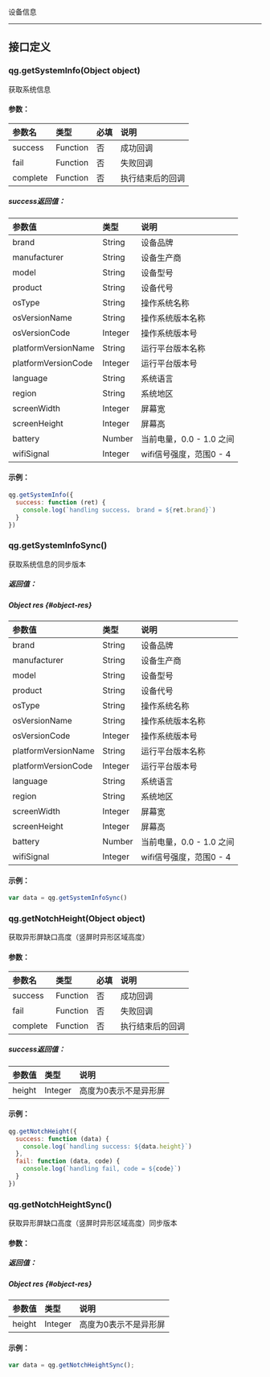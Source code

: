 设备信息

---

## 接口定义

### qg.getSystemInfo\(Object object\)

获取系统信息

#### 参数：

| 参数名 | 类型 | 必填 | 说明 |
| :--- | :--- | :--- | :--- |
| success | Function | 否 | 成功回调 |
| fail | Function | 否 | 失败回调 |
| complete | Function | 否 | 执行结束后的回调 |

##### success返回值：

| 参数值 | 类型 | 说明 |
| :--- | :--- | :--- |
| brand | String | 设备品牌 |
| manufacturer | String | 设备生产商 |
| model | String | 设备型号 |
| product | String | 设备代号 |
| osType | String | 操作系统名称 |
| osVersionName | String | 操作系统版本名称 |
| osVersionCode | Integer | 操作系统版本号 |
| platformVersionName | String | 运行平台版本名称 |
| platformVersionCode | Integer | 运行平台版本号 |
| language | String | 系统语言 |
| region | String | 系统地区 |
| screenWidth | Integer | 屏幕宽 |
| screenHeight | Integer | 屏幕高 |
| battery | Number | 当前电量，0.0 - 1.0 之间 |
| wifiSignal | Integer | wifi信号强度，范围0 - 4 |

#### 示例：

```js
qg.getSystemInfo({
  success: function (ret) {
    console.log(`handling success， brand = ${ret.brand}`)
  }
})
```

### qg.getSystemInfoSync\(\)

获取系统信息的同步版本

##### 返回值：

##### Object res {#object-res}

| 参数值 | 类型 | 说明 |
| :--- | :--- | :--- |
| brand | String | 设备品牌 |
| manufacturer | String | 设备生产商 |
| model | String | 设备型号 |
| product | String | 设备代号 |
| osType | String | 操作系统名称 |
| osVersionName | String | 操作系统版本名称 |
| osVersionCode | Integer | 操作系统版本号 |
| platformVersionName | String | 运行平台版本名称 |
| platformVersionCode | Integer | 运行平台版本号 |
| language | String | 系统语言 |
| region | String | 系统地区 |
| screenWidth | Integer | 屏幕宽 |
| screenHeight | Integer | 屏幕高 |
| battery | Number | 当前电量，0.0 - 1.0 之间 |
| wifiSignal | Integer | wifi信号强度，范围0 - 4 |

#### 示例：

```js
var data = qg.getSystemInfoSync()
```

### qg.getNotchHeight\(Object object\)

获取异形屏缺口高度（竖屏时异形区域高度）

#### 参数：

| 参数名 | 类型 | 必填 | 说明 |
| :--- | :--- | :--- | :--- |
| success | Function | 否 | 成功回调 |
| fail | Function | 否 | 失败回调 |
| complete | Function | 否 | 执行结束后的回调 |

##### success返回值：

| 参数值 | 类型 | 说明 |
| :--- | :--- | :--- |
| height | Integer | 高度为0表示不是异形屏 |

#### 示例：

```js
qg.getNotchHeight({
  success: function (data) {
    console.log(`handling success: ${data.height}`)
  },
  fail: function (data, code) {
    console.log(`handling fail, code = ${code}`)
  }
})
```

### qg.getNotchHeightSync\(\)

获取异形屏缺口高度（竖屏时异形区域高度）同步版本

#### 参数：

##### 返回值：

##### Object res {#object-res}

| 参数值 | 类型 | 说明 |
| :--- | :--- | :--- |
| height | Integer | 高度为0表示不是异形屏 |

#### 示例：

```js
var data = qg.getNotchHeightSync();
```



